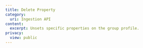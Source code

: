```yaml
---
title: Delete Property
category:
  uri: Ingestion API
content:
  excerpt: Unsets specific properties on the group profile.
privacy:
  view: public
---
```


